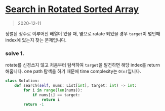 # [Search in Rotated Sorted Array](https://leetcode.com/explore/interview/card/top-interview-questions-medium/110/sorting-and-searching/804/)

> 2020-12-11

정렬된 정수로 이루어진 배열이 있을 때, 옆으로 ratate 되었을 경우 `target`이 몇번째 index에 있는지 찾는 문제입니다.

### solve 1.
rotate를 신경쓰지 않고 처음부터 탐색하여 `target`을 발견하면 해당 index를 return 해줍니다.
one path 탐색을 하기 때문에 time complexity는 `O(n)`입니다.

```python
class Solution:
    def search(self, nums: List[int], target: int) -> int:
        for i in range(len(nums)):
            if nums[i] == target:
                return i
        return -1
```